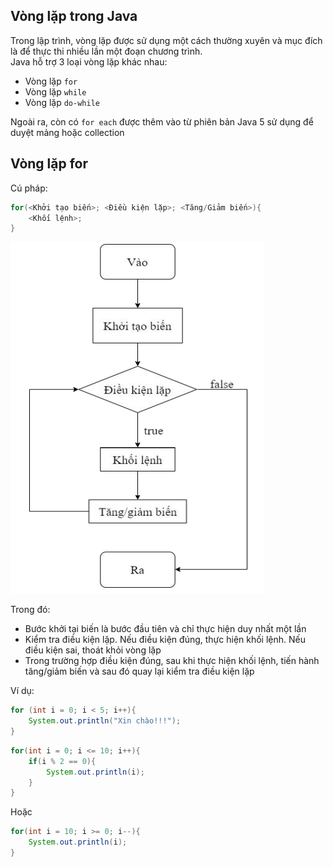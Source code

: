 ## Vòng lặp trong Java  
Trong lập trình, vòng lặp được sử dụng một cách thường xuyên và mục đích là để thực thi nhiều lần một đoạn chương trình.  
Java hỗ trợ 3 loại vòng lặp khác nhau:  
- Vòng lặp `for`
- Vòng lặp `while`
- Vòng lặp `do-while`  

Ngoài ra, còn có `for each` được thêm vào từ phiên bản Java 5 sử dụng để duyệt mảng hoặc collection  

## Vòng lặp for  
Cú pháp:  
```java
for(<Khởi tạo biến>; <Điều kiện lặp>; <Tăng/Giảm biến>){
    <Khối lệnh>;
}
```  

![image](../image/for_loop_1.png)  

Trong đó:  
- Bước khởi tại biến là bước đầu tiên và chỉ thực hiện duy nhất một lần  
- Kiểm tra điều kiện lặp. Nếu điều kiện đúng, thực hiện khối lệnh. Nếu điều kiện sai, thoát khỏi vòng lặp  
- Trong trường hợp điều kiện đúng, sau khi thực hiện khối lệnh, tiến hành tăng/giảm biến và sau đó quay lại kiểm tra điều kiện lặp  

Ví dụ:  
```java  
for (int i = 0; i < 5; i++){
    System.out.println("Xin chào!!!");
}
```

```java
for(int i = 0; i <= 10; i++){
    if(i % 2 == 0){
        System.out.println(i);
    }
}
```

Hoặc
```java
for(int i = 10; i >= 0; i--){
    System.out.println(i);
}
```